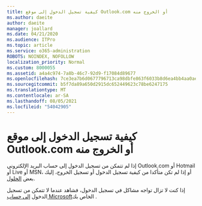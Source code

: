 ```yaml
---
title: كيفية تسجيل الدخول إلى موقع Outlook.com أو الخروج منه
ms.author: daeite
author: daeite
manager: joallard
ms.date: 04/21/2020
ms.audience: ITPro
ms.topic: article
ms.service: o365-administration
ROBOTS: NOINDEX, NOFOLLOW
localization_priority: Normal
ms.custom: 8000055
ms.assetid: a4a4c974-7a8b-46c7-92d9-f17084d89677
ms.openlocfilehash: 7ce3ea7b6d0677796713ca98dbfe863f6033b8d6ea4bb4aa0aef6a86df7ab119
ms.sourcegitcommit: b5f7da89a650d2915dc652449623c78be6247175
ms.translationtype: MT
ms.contentlocale: ar-SA
ms.lasthandoff: 08/05/2021
ms.locfileid: "54042905"
---
```

# <a name="how-to-sign-in-to-or-out-of-outlookcom"></a>كيفية تسجيل الدخول إلى موقع Outlook.com أو الخروج منه

إذا لم تتمكن من تسجيل الدخول إلى حساب البريد الإلكتروني Outlook.com أو Hotmail أو Live أو MSN، أو إذا لم تكن متأكدا من كيفية تسجيل الدخول أو تسجيل الخروج، إليك بعض [الحلول](https://go.microsoft.com/fwlink/p/?linkid=2005840).
  
إذا كنت لا تزال تواجه مشاكل في تسجيل الدخول، فشاهد عندما لا تتمكن من تسجيل الدخول [إلى حساب Microsoft](https://go.microsoft.com/fwlink/p/?linkid=837479)الخاص بك .